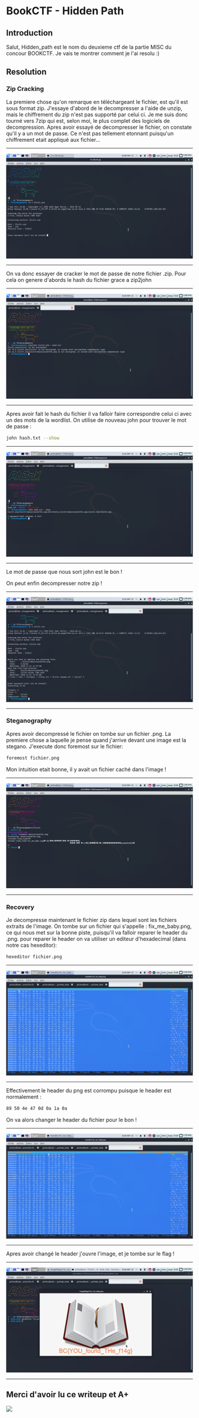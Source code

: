 # BookCTF - Hidden Path

## Introduction

Salut, Hidden_path est le nom du deuxieme ctf de la partie MISC du concour BOOKCTF.
Je vais te montrer comment je l'ai resolu :)

## Resolution

### Zip Cracking

La premiere chose qu'on remarque en téléchargeant le fichier, est qu'il est sous format zip.
J'essaye d'abord de le decompresser a l'aide de unzip, mais le chiffrement du zip n'est pas supporté par celui ci. Je me suis donc tourné vers 7zip qui est, selon moi, le plus complet des logiciels de decompression.
Apres avoir essayé de decompresser le fichier, on constate qu'il y a un mot de passe. Ce n'est pas tellement etonnant puisqu'un chiffrement etait appliqué aux fichier...

----------------------------------------------------------------------

![](1.png)

----------------------------------------------------------------------

On va donc essayer de cracker le mot de passe de notre fichier .zip. Pour cela on genere d'abords le hash du fichier grace a zip2john

----------------------------------------------------------------------

![](2.png)

----------------------------------------------------------------------

Apres avoir fait le hash du fichier il va falloir faire correspondre celui ci avec un des mots de la wordlist. On utilise de nouveau john pour trouver le mot de passe :
```sh
john hash.txt --show
```

----------------------------------------------------------------------

![](3.png)

----------------------------------------------------------------------

Le mot de passe que nous sort john est le bon !

On peut enfin decompresser notre zip !

----------------------------------------------------------------------

![](4.png)

----------------------------------------------------------------------

### Steganography

Apres avoir decompressé le fichier on tombe sur un fichier .png. La premiere chose a laquelle je pense quand j'arrive devant une image est la stegano. J'execute donc foremost sur le fichier:
```sh
foremost fichier.png
```
Mon intuition etait bonne, il y avait un fichier caché dans l'image !

----------------------------------------------------------------------

![](5.png)

----------------------------------------------------------------------

### Recovery

Je decompresse maintenant le fichier zip dans lequel sont les fichiers extraits de l'image.
On tombe sur un fichier qui s'appelle : fix_me_baby.png, ce qui nous met sur la bonne piste, puisqu'il va falloir reparer le header du .png.
pour reparer le header on va utiliser un editeur d'hexadecimal (dans notre cas hexeditor):
```sh
hexeditor fichier.png
```

----------------------------------------------------------------------

![](9.png)

----------------------------------------------------------------------

Effectivement le header du png est corrompu puisque le header est normalement :
```sh
89 50 4e 47 0d 0a 1a 0a
```
On va alors changer le header du fichier pour le bon !

----------------------------------------------------------------------

![](10.png)

----------------------------------------------------------------------

Apres avoir changé le header j'ouvre l'image, et je tombe sur le flag !

----------------------------------------------------------------------

![](11.png)

----------------------------------------------------------------------


## Merci d'avoir lu ce writeup et A+

![](good.png)
